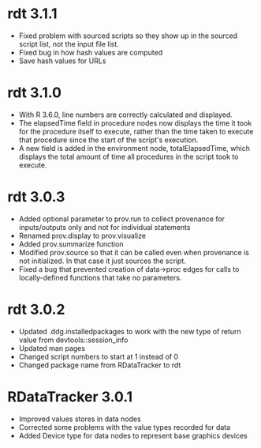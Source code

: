 # rdt 3.1.1

* Fixed problem with sourced scripts so they show up in the sourced script list, not the input file list.
* Fixed bug in how hash values are computed
* Save hash values for URLs

# rdt 3.1.0

* With R 3.6.0, line numbers are correctly calculated and displayed.
* The elapsedTime field in procedure nodes now displays the time it took for the procedure itself to execute,
rather than the time taken to execute that procedure since the start of the script's execution.
* A new field is added in the environment node, totalElapsedTime, which displays the total amount of time all
procedures in the script took to execute.

# rdt 3.0.3

* Added optional parameter to prov.run to collect provenance for inputs/outputs only
and not for individual statements
* Renamed prov.display to prov.visualize
* Added prov.summarize function
* Modified prov.source so that it can be called even when provenance is not initialized.  In
that case it just sources the script.
* Fixed a bug that prevented creation of data->proc edges for calls to locally-defined 
functions that take no parameters.

# rdt 3.0.2

* Updated .ddg.installedpackages to work with the new type of return value from devtools::session_info
* Updated man pages
* Changed script numbers to start at 1 instead of 0
* Changed package name from RDataTracker to rdt


# RDataTracker 3.0.1

* Improved values stores in data nodes
* Corrected some problems with the value types recorded for data
* Added Device type for data nodes to represent base graphics devices
